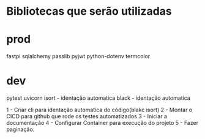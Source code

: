 # Bibliotecas que serão utilizadas
# prod
fastpi
sqlalchemy
passlib
pyjwt
python-dotenv
termcolor

# dev
pytest
uvicorn
isort - identação automatica
black - identação automatica

1 - Criar cli para identação automatica do código(blakc isort)
2 - Montar o CICD para github que rode os testes automatizados
3 - Iniciar a documentação
4 - Configurar Container para execução do projeto
5 - Fazer paginação.
